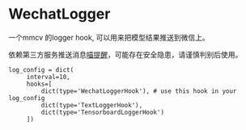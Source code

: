 # WechatLogger

一个mmcv 的logger hook, 可以用来把模型结果推送到微信上。

依赖第三方服务推送消息[喵提醒](https://www.showdoc.com.cn/miaotixing/9175237605891603)，可能存在安全隐患，请谨慎判别后使用。

```
log_config = dict(
     interval=10,
     hooks=[
         dict(type='WechatLoggerHook'), # use this hook in your log_config
         dict(type='TextLoggerHook'),
         dict(type='TensorboardLoggerHook')
     ])
```

